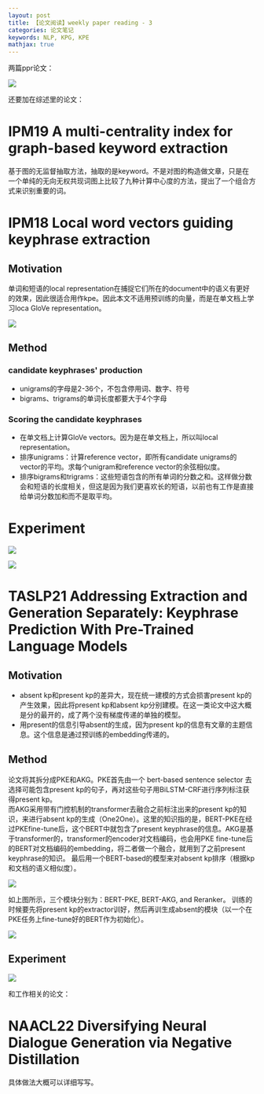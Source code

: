 ```yaml
---
layout: post
title: 【论文阅读】weekly paper reading - 3
categories: 论文笔记
keywords: NLP, KPG, KPE
mathjax: true
---
```


两篇ppr论文：

![](/images/blog/2022-10-05.png)


还要加在综述里的论文：

# IPM19 A multi-centrality index for graph-based keyword extraction

基于图的无监督抽取方法，抽取的是keyword。不是对图的构造做文章，只是在一个单纯的无向无权共现词图上比较了九种计算中心度的方法，提出了一个组合方式来识别重要的词。

# IPM18 Local word vectors guiding keyphrase extraction

## Motivation  

单词和短语的local representation在捕捉它们所在的document中的语义有更好的效果，因此很适合用作kpe。因此本文不适用预训练的向量，而是在单文档上学习loca GloVe representation。

![](/images/blog/local_method.png)

## Method

### candidate keyphrases' production


+ unigrams的字母是2-36个，不包含停用词、数字、符号
+ bigrams、trigrams的单词长度都要大于4个字母

### Scoring the candidate keyphrases

+ 在单文档上计算GloVe vectors。因为是在单文档上，所以叫local representation。
+ 排序unigrams：计算reference vector，即所有candidate unigrams的vector的平均。求每个unigram和reference vector的余弦相似度。
+ 排序bigrams和trigrams：这些短语包含的所有单词的分数之和。这样做分数会和短语的长度相关，但这是因为我们更喜欢长的短语，以前也有工作是直接给单词分数加和而不是取平均。

# Experiment

![](/images/blog/local_setting.png)

![](/images/blog/local_res.png)



# TASLP21 Addressing Extraction and Generation Separately: Keyphrase Prediction With Pre-Trained Language Models  

##  Motivation

+ absent kp和present kp的差异大，现在统一建模的方式会损害present kp的产生效果，因此将present kp和absent kp分别建模。在这一类论文中这大概是分的最开的，成了两个没有梯度传递的单独的模型。
+ 用present的信息引导absent的生成，因为present kp的信息有文章的主题信息。这个信息是通过预训练的embedding传递的。

## Method


论文将其拆分成PKE和AKG。PKE首先由一个 bert-based sentence selector 去选择可能包含present kp的句子，再对这些句子用BiLSTM-CRF进行序列标注获得present kp。  
而AKG采用带有门控机制的transformer去融合之前标注出来的present kp的知识，来进行absent kp的生成（One2One）。这里的知识指的是，BERT-PKE在经过PKEfine-tune后，这个BERT中就包含了present keyphrase的信息。AKG是基于transformer的，transformer的encoder对文档编码，也会用PKE fine-tune后的BERT对文档编码的embedding，将二者做一个融合，就用到了之前present keyphrase的知识。
最后用一个BERT-based的模型来对absent kp排序（根据kp和文档的语义相似度）。

![](/images/blog/taslp_kpg1.png)

如上图所示，三个模块分别为：BERT-PKE, BERT-AKG, and Reranker。
训练的时候要先将present kp的extractor训好，然后再训生成absent的模块（以一个在PKE任务上fine-tune好的BERT作为初始化）。

![](/images/blog/taslp_kpg2.png)

## Experiment

![](/images/blog/taslp_kpg_exp.png)



和工作相关的论文：

# NAACL22 Diversifying Neural Dialogue Generation via Negative Distillation

具体做法大概可以详细写写。


